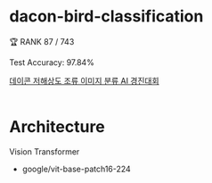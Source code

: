 # dacon-bird-classification
🏆 RANK 87 / 743

Test Accuracy: 97.84%

[데이콘 저해상도 조류 이미지 분류 AI 경진대회](https://dacon.io/competitions/official/236251/overview/description)
<br>
<br>

# Architecture

Vision Transformer

- google/vit-base-patch16-224  

